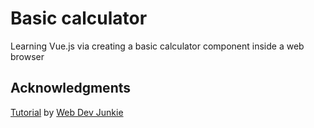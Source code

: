 # Basic calculator

Learning Vue.js via creating a basic calculator component inside a web browser

## Acknowledgments

[Tutorial](https://www.youtube.com/watch?v=m1_ih43p24s) by [Web Dev Junkie](https://www.youtube.com/channel/UCsrVDPJBYeXItETFHG0qzyw)
